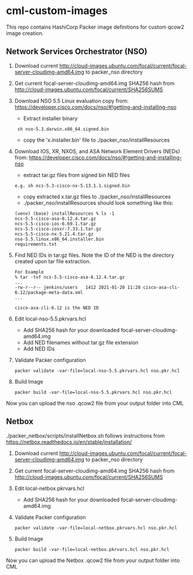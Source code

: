 # cml-custom-images
This repo contains HashiCorp Packer image definitions for custom qcow2 image creation.

## Network Services Orchestrator (NSO)
1. Download current http://cloud-images.ubuntu.com/focal/current/focal-server-cloudimg-amd64.img to packer_nso directory
2. Get current focal-server-cloudimg-amd64.img SHA256 hash from http://cloud-images.ubuntu.com/focal/current/SHA256SUMS

3. Download NSO 5.5 Linux evaluation copy from: https://developer.cisco.com/docs/nso/#!getting-and-installing-nso
    -  Extract installer binary
   ```
    sh nso-5.3.darwin.x86_64.signed.bin
   ```
    - copy the 'x.installer.bin' file to ./packer_nso/installResources
4. Download IOS, XR, NXOS, and ASA Network Element Drivers (NEDs) from: https://developer.cisco.com/docs/nso/#!getting-and-installing-nso
    - extract tar.gz files from signed bin NED files
    ```
    e.g. sh ncs-5.3-cisco-nx-5.13.1.1.signed.bin
    ```  
    - copy extracted x.tar.gz files to ./packer_nso/installResources
    - ./packer_nso/installResources should look something like this:
    ```
    (venv) (base) installResources % ls -1
    ncs-5.5-cisco-asa-6.12.4.tar.gz
    ncs-5.5-cisco-ios-6.69.1.tar.gz
    ncs-5.5-cisco-iosxr-7.33.1.tar.gz
    ncs-5.5-cisco-nx-5.21.4.tar.gz
    nso-5.5.linux.x86_64.installer.bin
    requirements.txt
    ```
4. Find NED IDs in tar.gz files. Note the ID of the NED is the directory created upon tar file extraction.
    ```   
    For Example
    % tar -tvf ncs-5.5-cisco-asa-6.12.4.tar.gz
    ...
    -rw-r--r-- jenkins/users   1412 2021-01-20 11:28 cisco-asa-cli-6.12/package-meta-data.xml
    ...
   
   cisco-asa-cli-6.12 is the NED ID
    ```   

5. Edit local-nso-5.5.pkrvars.hcl
    - Add SHA256 hash for your downloaded focal-server-cloudimg-amd64.img
    - Add NED filenames without tar.gz file extension
    - Add NED IDs

6. Validate Packer configuration
    ```
    packer validate -var-file=local-nso-5.5.pkrvars.hcl nso.pkr.hcl
    ```
7. Build Image
    ```
    packer build -var-file=local-nso-5.5.pkrvars.hcl nso.pkr.hcl
    ```

Now you can upload the nso .qcow2 file from your output folder into CML

## Netbox
./packer_netbox/scripts/installNetbox.sh follows instructions from https://netbox.readthedocs.io/en/stable/installation/
1. Download current http://cloud-images.ubuntu.com/focal/current/focal-server-cloudimg-amd64.img to packer_nso directory
2. Get current focal-server-cloudimg-amd64.img SHA256 hash from http://cloud-images.ubuntu.com/focal/current/SHA256SUMS
3. Edit local-netbox.pkrvars.hcl
    - Add SHA256 hash for your downloaded focal-server-cloudimg-amd64.img

4. Validate Packer configuration
    ```
    packer validate -var-file=local-netbox.pkrvars.hcl nso.pkr.hcl
    ```
5. Build Image
    ```
    packer build -var-file=local-netbox.pkrvars.hcl nso.pkr.hcl
    ```

Now you can upload the Netbox .qcow2 file from your output folder into CML
